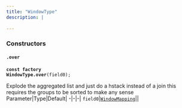 ```yaml
---
title: "WindowType"
description: |
  
---
```



### Constructors
#### `.over`
<code><strong>const factory WindowType.over</strong>(field0);</code>

 Explode the aggregated list and just do a hstack instead of a join
 this requires the groups to be sorted to make any sense
Parameter|Type|Default|
-|-|-|
`field0`|<code>[WindowMapping]</code>||

[WindowMapping]: /reference/enums/windowmapping